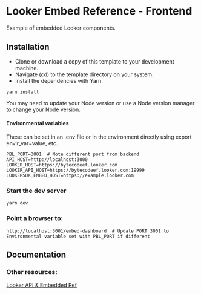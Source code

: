 

# Looker Embed Reference - Frontend 

 Example of embedded Looker components.
 
## Installation
* Clone or download a copy of this template to your development machine.
* Navigate (cd) to the template directory on your system.
* Install the dependencies with Yarn.

```
yarn install
```
You may need to update your Node version or use a Node version manager to change your Node version.
  
#### Environmental variables

These can be set in an .env file or in the environment directly using export envir_var=value, etc.

```
PBL_PORT=3001  # Note different port from backend 
API_HOST=http://localhost:3000
LOOKER_HOST=https://bytecodeef.looker.com
LOOKER_API_HOST=https://bytecodeef.looker.com:19999
LOOKERSDK_EMBED_HOST=https://example.looker.com
```

### Start the dev server

```
yarn dev 
```

### Point a browser to:
```
http://localhost:3001/embed-dashboard  # Update PORT 3001 to Environmental variable set with PBL_PORT if different
``` 

## Documentation


### Other resources:

[Looker API & Embedded Ref ](https://docs.looker.com/reference/api-embedding-intro)
